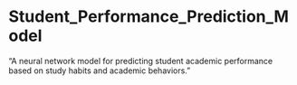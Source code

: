 # Student_Performance_Prediction_Model
“A neural network model for predicting student academic performance based on study habits and academic behaviors.”

